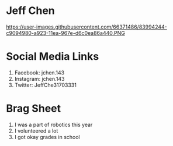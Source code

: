 # Jeff Chen

https://user-images.githubusercontent.com/66371486/83994244-c9094980-a923-11ea-967e-d6c0ea86a440.PNG

# Social Media Links
1. Facebook: jchen.143
2. Instagram: jchen.143
3. Twitter: JeffChe31703331

# Brag Sheet
1. I was a part of robotics this year
2. I volunteered a lot
3. I got okay grades in school
